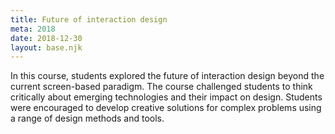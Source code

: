 ```yaml
---
title: Future of interaction design
meta: 2018
date: 2018-12-30
layout: base.njk
--- 
```

In this course, students explored the future of interaction design beyond the current screen-based paradigm. The course challenged students to think critically about emerging technologies and their impact on design. Students were encouraged to develop creative solutions for complex problems using a range of design methods and tools.